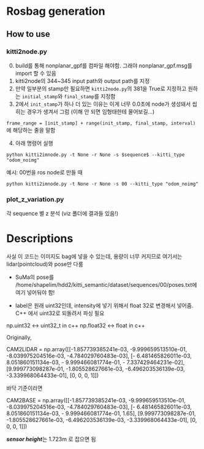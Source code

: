 # Rosbag generation

## How to use

### kitti2node.py
0. build를 통해 nonplanar_gpf를 컴파일 해야함. 그래야 nonplanar_gpf.msg를 import 할 수 있음
1. kitti2node의 344~345 input path와 output path를 지정
2. 만약 일부분의 stamp만 필요하면 `kitti2node.py`의 381을 True로 지정하고 원하는 `initial_stamp`와 `final_stamp`를 지정함
3. 2에서 `init_stamp`가 하나 더 있는 이유는 이게 너무 0.0초에 node가 생성돼서 씹히는 경우가 생겨서 그럼 (이해 안 되면 임형태한테 물어보길...)

`frame_range = [init_stamp] + range(init_stamp, final_stamp, interval)`에 해당하는 줄을 말함

4. 아래 명령어 실행

```
python kitti2imnode.py -t None -r None -s $sequence$ --kitti_type "odom_noimg"
```

예시: 00번을 ros node로 만들 때 

```
python kitti2imnode.py -t None -r None -s 00 --kitti_type "odom_noimg"
```

### plot_z_variation.py

각 sequence 별 z 분석 (viz 폴더에 결과들 있음!)

# Descriptions

사실 이 코드는 이미지도 bag에 넣을 수 있는데, 용량이 너무 커지므로 여기서는 lidar(pointcloud)와 pose만 다룸


* SuMa의 pose를 /home/shapelim/hdd2/kitti_semantic/dataset/sequences/00/poses.txt에 여기 넣어둬야 함!

* label은 원래 uint32인데, intensity에 넣기 위해서 float 32로 변경해서 넣어줌. C++ 에서 uint32로 되돌려서 파싱 필요

np.uint32 <-> uint32_t in c++
np.float32 <-> float in c++

Originally, 

CAM2LIDAR = np.array([[-1.857739385241e-03, -9.999659513510e-01, -8.039975204516e-03, -4.784029760483e-03],
                      [- 6.481465826011e-03, 8.051860151134e-03, - 9.999466081774e-01, - 7.337429464231e-02],
                      [9.999773098287e-01, -1.805528627661e-03, -6.496203536139e-03, -3.339968064433e-01],
                     [0, 0, 0, 1]])
                     
바닥 기준이라면

CAM2BASE = np.array([[-1.857739385241e-03, -9.999659513510e-01, -8.039975204516e-03, -4.784029760483e-03],
                      [- 6.481465826011e-03, 8.051860151134e-03, - 9.999466081774e-01, 1.65],
                      [9.999773098287e-01, -1.805528627661e-03, -6.496203536139e-03, -3.339968064433e-01],
                      [0, 0, 0, 1]])
 
 ***sensor height***는 1.723m 로 잡으면 됨
                      
 
